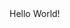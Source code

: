 <!DOCTYPE html>
<html>
<head>
    <meta charset="UTF-8">
    <title>Hello World</title>
</head>

<body>
    Hello World!
</body>
</html>
